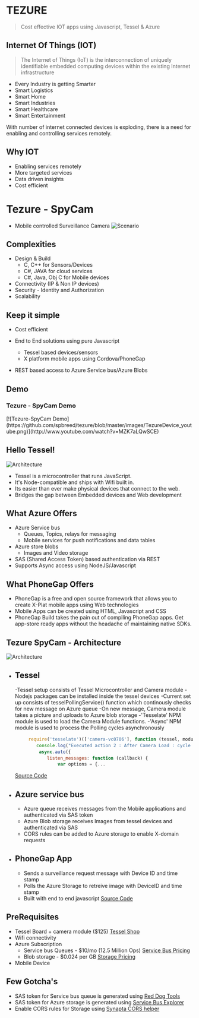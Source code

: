 # TEZURE
 > Cost effective IOT apps using Javascript, Tessel & Azure

Internet Of Things (IOT)
------------------------

> The Internet of Things (IoT) is the interconnection of uniquely identifiable embedded computing devices within the existing Internet infrastructure



- Every Industry is getting Smarter
 - Smart Logistics
 - Smart Home
 - Smart Industries
 - Smart Healthcare
 - Smart Entertainment

With number of internet connected devices is exploding, there is a need for enabling and controlling services remotely.


Why IOT
-------

- Enabling services remotely
- More targeted services
- Data driven insights
- Cost efficient


Tezure - SpyCam
===============

- Mobile controlled Surveillance Camera
![Scenario](images/tezure_scenario.jpg)


Complexities
------------
- Design & Build
	- C, C++ for Sensors/Devices
	- C#, JAVA for cloud services
	- C#, Java, Obj C for Mobile devices
- Connectivity (IP & Non IP devices)
- Security - Identity and Authorization
- Scalability


Keep it simple
--------------
- Cost efficient
- End to End solutions using pure Javascript
	- Tessel based devices/sensors
	- X platform mobile apps using Cordova/PhoneGap

- REST based access to Azure Service bus/Azure Blobs 


Demo
----
<h3>Tezure - SpyCam Demo</h3>
[![Tezure-SpyCam Demo](https://github.com/spbreed/tezure/blob/master/images/TezureDevice_youtube.png)](http://www.youtube.com/watch?v=MZK7aLQwSCE)


Hello Tessel!
-------------
![Architecture](images/tessel_device.jpg)
- Tessel is a microcontroller that runs JavaScript. 
- It's Node-compatible and ships with Wifi built in. 
- Its easier than ever make physical devices that connect to the web.
- Bridges the gap between Embedded devices and Web development


What Azure Offers
------------------
- Azure Service bus
	- Queues, Topics, relays for messaging
	- Mobile services for push notifications and data tables
- Azure store blobs
	- Images and Video storage
- SAS (Shared Access Token) based authentication via REST
- Supports Async access using NodeJS/Javascript 


What PhoneGap Offers
--------------------
- PhoneGap is a free and open source framework that allows you to create X-Plat mobile apps using Web technologies
- Mobile Apps can be created using HTML, Javascript and CSS
- PhoneGap Build takes the pain out of compiling PhoneGap apps. Get app-store ready apps without the headache of maintaining native SDKs. 


Tezure SpyCam - Architecture
----------------------------
![Architecture](images/tezure_design.jpg)


- Tessel
  ------
	-Tessel setup consists of Tessel Microcontroller and Camera module
	-Nodejs packages can be installed inside the tessel devices
	-Current set up consists of tesselPollingService() function which continously checks for new message on Azure queue
	-On new message, Camera  module takes a picture and uploads to Azure blob storage
	-'Tesselate' NPM module is used to load the Camera Module functions.
	-'Async' NPM module is used to process the Polling cycles asynchronously

	````javascript
		 require('tesselate')(['camera-vc0706'], function (tessel, modules) {
            console.log("Executed action 2 : After Camera Load : cycle no :  " + count );
             async.auto({
                listen_messages: function (callback) {
                    var options = {...
    ````
    [Source Code](Tezure.Tessel/index.js)


- Azure service bus
  -----------------
	- Azure queue receives messages from the Mobile applications and authenticated via SAS token
	- Azure Blob storage receives Images from tessel devices and authenticated via SAS
	- CORS rules can be added to Azure storage to enable X-domain requests


- PhoneGap App
  ------------
	- Sends a surveillance request message with Device ID and time stamp
	- Polls the Azure Storage to retreive image with DeviceID and time stamp
	- Built with end to end javascript 
	[Source Code](Tezure.PhoneGap\tezure\www\index.html)


PreRequisites
-------------
- Tessel Board + camera module ($125) [Tessel Shop](https://shop.tessel.io/) 
- Wifi connectivity
- Azure Subscription
	- Service bus Queues - $10/mo (12.5 Million Ops) [Service Bus Pricing](http://azure.microsoft.com/en-us/pricing/details/service-bus/) 
	- Blob storage - $0.024 per GB  [Storage Pricing](http://azure.microsoft.com/en-us/pricing/details/storage/) 
- Mobile Device


Few Gotcha's
-------------
- SAS token for Service bus queue is generated using [Red Dog Tools](https://github.com/sandrinodimattia/RedDog/releases/tag/0.2.0.1)
- SAS token for Azure storage is generated using [Service Bus Explorer](https://code.msdn.microsoft.com/windowsapps/Service-Bus-Explorer-f2abca5a)
- Enable CORS rules for Storage using [Synapta CORS helper](http://blog.cynapta.com/2013/12/cynapta-azure-cors-helper-free-tool-to-manage-cors-rules-for-windows-azure-blob-storage/)